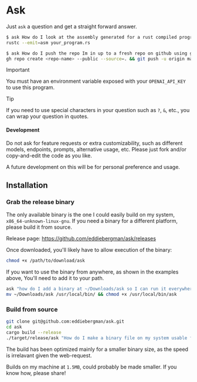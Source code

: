 # Ask
Just `ask` a question and get a straight forward answer.

```bash
$ ask How do I look at the assembly generated for a rust compiled program
rustc --emit=asm your_program.rs

$ ask How do I push the repo Im in up to a fresh repo on github using gh
gh repo create <repo-name> --public --source=. && git push -u origin main
```

> [!IMPORTANT]
> You must have an environment variable exposed with your `OPENAI_API_KEY` to use this program.

> [!TIP]
> If you need to use special characters in your question such as `?`, `&`, etc., you can wrap
> your question in quotes.



#### Development
Do not ask for feature requests or extra customizability, such
as different models, endpoints, prompts, alternative usage, etc.
Please just fork and/or copy-and-edit the code as you like.

A future development on this will be for personal preference and usage.

## Installation

### Grab the release binary
The only available binary is the one I could easily build on my system,
`x86_64-unknown-linux-gnu`. If you need a binary for a different platform,
please build it from source.

Release page: https://github.com/eddiebergman/ask/releases

Once downloaded, you'll likely have to allow execution of the binary:
```bash
chmod +x /path/to/download/ask
```

If you want to use the binary from anywhere, as shown in the examples above,
You'll need to add it to your path.

```bash
ask "how do I add a binary at ~/Downloads/ask so I can run it everywhere?"
mv ~/Downloads/ask /usr/local/bin/ && chmod +x /usr/local/bin/ask
```

### Build from source
```bash
git clone git@github.com:eddiebergman/ask.git
cd ask
cargo build --release
./target/release/ask "How do I make a binary file on my system usable from everywhere?"
```

The build has been optimized mainly for a smaller binary size, as the
speed is irrelavant given the web-request.

Builds on my machine at `1.5MB`, could probably be made smaller.
If you know how, please share!
